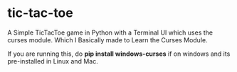 # tic-tac-toe
A Simple TicTacToe game in Python with a Terminal UI which uses the curses module.
Which I Basically made to Learn the Curses Module.

If you are running this,
do **pip install windows-curses** if on windows
and its pre-installed in Linux and Mac.
